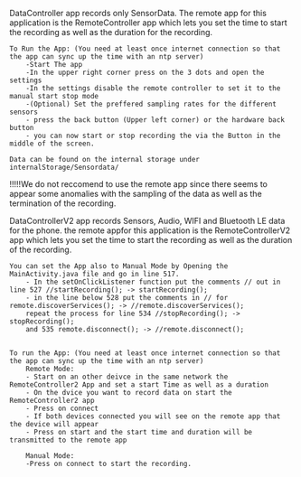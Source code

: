 DataController app records only SensorData.
    The remote app for this application is the RemoteController app which lets you set the time to start the recording as well as the duration for the recording.
    
    To Run the App: (You need at least once internet connection so that the app can sync up the time with an ntp server)
        -Start The app
        -In the upper right corner press on the 3 dots and open the settings
        -In the settings disable the remote controller to set it to the manual start stop mode
        -(Optional) Set the preffered sampling rates for the different sensors
        - press the back button (Upper left corner) or the hardware back button
        - you can now start or stop recording the via the Button in the middle of the screen.
        
    Data can be found on the internal storage under internalStorage/Sensordata/
        
!!!!!We do not reccomend to use the remote app since there seems to appear some anomalies with the sampling of the data as well as the termination of the recording.
    
    
DataControllerV2 app records Sensors, Audio, WIFI and Bluetooth LE data for the phone.
    the remote appfor this application is the RemoteControllerV2 app which lets you set the time to start the recording as well as the duration of the recording.
    
    You can set the App also to Manual Mode by Opening the MainActivity.java file and go in line 517.
        - In the setOnClickListener function put the comments // out in line 527 //startRecording(); -> startRecording();
        - in the line below 528 put the comments in // for remote.discoverServices(); -> //remote.discoverServices();
        repeat the process for line 534 //stopRecording(); -> stopRecording(); 
        and 535 remote.disconnect(); -> //remote.disconnect();
        
        
    To run the App: (You need at least once internet connection so that the app can sync up the time with an ntp server)
        Remote Mode:
        - Start on an other deivce in the same network the RemoteController2 App and set a start Time as well as a duration
        - On the dvice you want to record data on start the RemoteController2 app
        - Press on connect 
        - If both devices connected you will see on the remote app that the device will appear
        - Press on start and the start time and duration will be transmitted to the remote app
        
        Manual Mode:
        -Press on connect to start the recording.